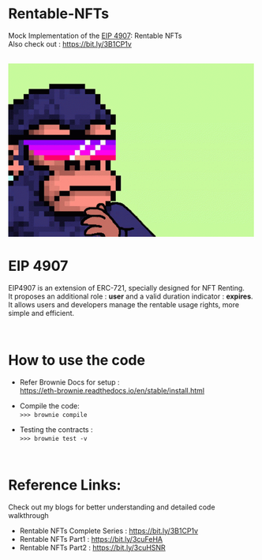# Rentable-NFTs

Mock Implementation of the [EIP 4907](https://github.com/ethereum/EIPs/blob/master/EIPS/eip-4907.md): Rentable NFTs <br/>
Also check out : https://bit.ly/3B1CP1v

<br/>

<img src="img.gif" title="Rentable NFTs" alt="Rentable NFTs"/>

<br/>


# EIP 4907
EIP4907 is an extension of ERC-721, specially designed for NFT Renting.<br/> 
It proposes an additional role : **user** and a valid duration indicator : **expires**.<br/>
It allows users and developers manage the rentable usage rights,  more simple and efficient.

<br/>

# How to use the code
- Refer Brownie Docs for setup : <br/>
  https://eth-brownie.readthedocs.io/en/stable/install.html<br/>

- Compile the code:<br/>
  ```>>> brownie compile```

- Testing the contracts :<br/>
  ```>>> brownie test -v```

<br/>

# Reference Links:
Check out my blogs for better understanding and detailed code walkthrough
- Rentable NFTs Complete Series : https://bit.ly/3B1CP1v
- Rentable NFTs Part1 : https://bit.ly/3cuFeHA
- Rentable NFTs Part2 : https://bit.ly/3cuHSNR
